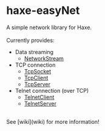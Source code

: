 # haxe-easyNet

A simple network library for Haxe.
<br/>
<br/>
Currently provides:
* Data streaming
  * [NetworkStream](wiki/rn.net.io.NetworkStream)
* TCP connection
  * [TcpSocket](wiki/rn.net.tcp.TcpSocket)
  * [TcpClient](wiki/rn.net.tcp.TcpClient)
  * [TcpServer](wiki/rn.net.tcp.TcpServer)
* Telnet connection (over TCP)
  * [TelnetClient](wiki/rn.net.tcp.telnet.TelnetClient)
  * [TelnetServer](wiki/rn.net.tcp.telnet.TelnetServer)
<br/>
See [wiki](wiki) for more information!